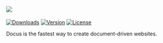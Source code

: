<h1>
<img src="https://user-images.githubusercontent.com/904724/105075054-872fac80-5a89-11eb-8aab-46dd254ad986.png">
</h1>

<p>
  <a href="https://www.npmjs.com/package/docus"><img src="https://badgen.net/npm/dm/docus" alt="Downloads"></a>
  <a href="https://www.npmjs.com/package/docus"><img src="https://badgen.net/npm/v/docus" alt="Version"></a>
  <a href="https://www.npmjs.com/package/docus"><img src="https://badgen.net/npm/license/docus" alt="License"></a>
</p>

Docus is the fastest way to create document-driven websites.
